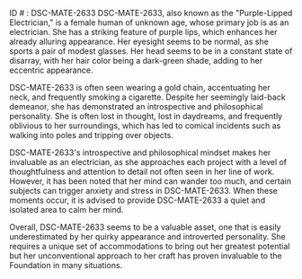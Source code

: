 ID # : DSC-MATE-2633
DSC-MATE-2633, also known as the "Purple-Lipped Electrician," is a female human of unknown age, whose primary job is as an electrician. She has a striking feature of purple lips, which enhances her already alluring appearance. Her eyesight seems to be normal, as she sports a pair of modest glasses. Her head seems to be in a constant state of disarray, with her hair color being a dark-green shade, adding to her eccentric appearance. 

DSC-MATE-2633 is often seen wearing a gold chain, accentuating her neck, and frequently smoking a cigarette. Despite her seemingly laid-back demeanor, she has demonstrated an introspective and philosophical personality. She is often lost in thought, lost in daydreams, and frequently oblivious to her surroundings, which has led to comical incidents such as walking into poles and tripping over objects.

DSC-MATE-2633's introspective and philosophical mindset makes her invaluable as an electrician, as she approaches each project with a level of thoughtfulness and attention to detail not often seen in her line of work. However, it has been noted that her mind can wander too much, and certain subjects can trigger anxiety and stress in DSC-MATE-2633. When these moments occur, it is advised to provide DSC-MATE-2633 a quiet and isolated area to calm her mind.

Overall, DSC-MATE-2633 seems to be a valuable asset, one that is easily underestimated by her quirky appearance and introverted personality. She requires a unique set of accommodations to bring out her greatest potential but her unconventional approach to her craft has proven invaluable to the Foundation in many situations.